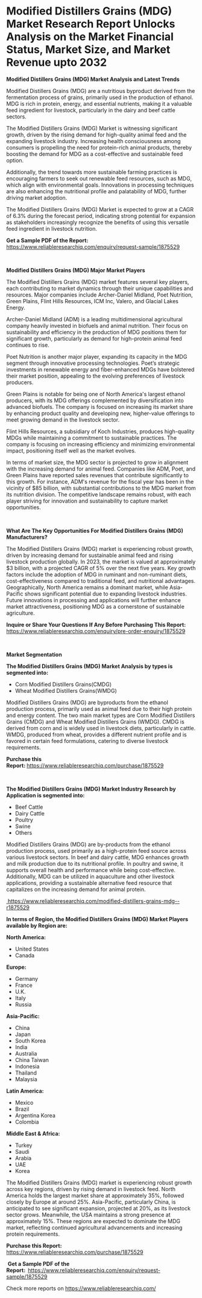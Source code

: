 <p><h1>Modified Distillers Grains (MDG) Market Research Report Unlocks Analysis on the Market Financial Status, Market Size, and Market Revenue upto 2032</h1></p><p><strong>Modified Distillers Grains (MDG) Market Analysis and Latest Trends</strong></p>
<p><p>Modified Distillers Grains (MDG) are a nutritious byproduct derived from the fermentation process of grains, primarily used in the production of ethanol. MDG is rich in protein, energy, and essential nutrients, making it a valuable feed ingredient for livestock, particularly in the dairy and beef cattle sectors. </p><p>The Modified Distillers Grains (MDG) Market is witnessing significant growth, driven by the rising demand for high-quality animal feed and the expanding livestock industry. Increasing health consciousness among consumers is propelling the need for protein-rich animal products, thereby boosting the demand for MDG as a cost-effective and sustainable feed option. </p><p>Additionally, the trend towards more sustainable farming practices is encouraging farmers to seek out renewable feed resources, such as MDG, which align with environmental goals. Innovations in processing techniques are also enhancing the nutritional profile and palatability of MDG, further driving market adoption. </p><p>The Modified Distillers Grains (MDG) Market is expected to grow at a CAGR of 6.3% during the forecast period, indicating strong potential for expansion as stakeholders increasingly recognize the benefits of using this versatile feed ingredient in livestock nutrition.</p></p>
<p><strong>Get a Sample PDF of the Report:&nbsp;</strong> <a href="https://www.reliableresearchiq.com/enquiry/request-sample/1875529?utm_campaign=1129&utm_medium=2&utm_source=Github&utm_content=ia&utm_term=04022025&utm_id=modified-distillers-grains-mdg">https://www.reliableresearchiq.com/enquiry/request-sample/1875529</a></p>
<p>&nbsp;</p>
<p><strong>Modified Distillers Grains (MDG) Major Market Players</strong></p>
<p><p>The Modified Distillers Grains (MDG) market features several key players, each contributing to market dynamics through their unique capabilities and resources. Major companies include Archer-Daniel Midland, Poet Nutrition, Green Plains, Flint Hills Resources, ICM Inc, Valero, and Glacial Lakes Energy.</p><p>Archer-Daniel Midland (ADM) is a leading multidimensional agricultural company heavily invested in biofuels and animal nutrition. Their focus on sustainability and efficiency in the production of MDG positions them for significant growth, particularly as demand for high-protein animal feed continues to rise.</p><p>Poet Nutrition is another major player, expanding its capacity in the MDG segment through innovative processing technologies. Poet’s strategic investments in renewable energy and fiber-enhanced MDGs have bolstered their market position, appealing to the evolving preferences of livestock producers.</p><p>Green Plains is notable for being one of North America's largest ethanol producers, with its MDG offerings complemented by diversification into advanced biofuels. The company is focused on increasing its market share by enhancing product quality and developing new, higher-value offerings to meet growing demand in the livestock sector.</p><p>Flint Hills Resources, a subsidiary of Koch Industries, produces high-quality MDGs while maintaining a commitment to sustainable practices. The company is focusing on increasing efficiency and minimizing environmental impact, positioning itself well as the market evolves.</p><p>In terms of market size, the MDG sector is projected to grow in alignment with the increasing demand for animal feed. Companies like ADM, Poet, and Green Plains have reported sales revenues that contribute significantly to this growth. For instance, ADM's revenue for the fiscal year has been in the vicinity of $85 billion, with substantial contributions to the MDG market from its nutrition division. The competitive landscape remains robust, with each player striving for innovation and sustainability to capture market opportunities.</p></p>
<p>&nbsp;</p>
<p><strong>What Are The Key Opportunities For Modified Distillers Grains (MDG) Manufacturers?</strong></p>
<p><p>The Modified Distillers Grains (MDG) market is experiencing robust growth, driven by increasing demand for sustainable animal feed and rising livestock production globally. In 2023, the market is valued at approximately $3 billion, with a projected CAGR of 5% over the next five years. Key growth factors include the adoption of MDG in ruminant and non-ruminant diets, cost-effectiveness compared to traditional feed, and nutritional advantages. Geographically, North America remains a dominant market, while Asia-Pacific shows significant potential due to expanding livestock industries. Future innovations in processing and applications will further enhance market attractiveness, positioning MDG as a cornerstone of sustainable agriculture.</p></p>
<p><strong>Inquire or Share Your Questions If Any Before Purchasing This Report:</strong> <a href="https://www.reliableresearchiq.com/enquiry/pre-order-enquiry/1875529?utm_campaign=1129&utm_medium=2&utm_source=Github&utm_content=ia&utm_term=04022025&utm_id=modified-distillers-grains-mdg">https://www.reliableresearchiq.com/enquiry/pre-order-enquiry/1875529</a></p>
<p>&nbsp;</p>
<p><strong>Market Segmentation</strong></p>
<p><strong>The Modified Distillers Grains (MDG) Market Analysis by types is segmented into:</strong></p>
<p><ul><li>Corn Modified Distillers Grains(CMDG)</li><li>Wheat Modified Distillers Grains(WMDG)</li></ul></p>
<p><p>Modified Distillers Grains (MDG) are byproducts from the ethanol production process, primarily used as animal feed due to their high protein and energy content. The two main market types are Corn Modified Distillers Grains (CMDG) and Wheat Modified Distillers Grains (WMDG). CMDG is derived from corn and is widely used in livestock diets, particularly in cattle. WMDG, produced from wheat, provides a different nutrient profile and is favored in certain feed formulations, catering to diverse livestock requirements.</p></p>
<p><strong>Purchase this Report:&nbsp;</strong><a href="https://www.reliableresearchiq.com/purchase/1875529?utm_campaign=1129&utm_medium=2&utm_source=Github&utm_content=ia&utm_term=04022025&utm_id=modified-distillers-grains-mdg">https://www.reliableresearchiq.com/purchase/1875529</a></p>
<p>&nbsp;</p>
<p><strong>The Modified Distillers Grains (MDG) Market Industry Research by Application is segmented into:</strong></p>
<p><ul><li>Beef Cattle</li><li>Dairy Cattle</li><li>Poultry</li><li>Swine</li><li>Others</li></ul></p>
<p><p>Modified Distillers Grains (MDG) are by-products from the ethanol production process, used primarily as a high-protein feed source across various livestock sectors. In beef and dairy cattle, MDG enhances growth and milk production due to its nutritional profile. In poultry and swine, it supports overall health and performance while being cost-effective. Additionally, MDG can be utilized in aquaculture and other livestock applications, providing a sustainable alternative feed resource that capitalizes on the increasing demand for animal protein.</p></p>
<p><a href="https://www.reliableresearchiq.com/modified-distillers-grains-mdg--r1875529?utm_campaign=1129&utm_medium=2&utm_source=Github&utm_content=ia&utm_term=04022025&utm_id=modified-distillers-grains-mdg">&nbsp;https://www.reliableresearchiq.com/modified-distillers-grains-mdg--r1875529</a></p>
<p><strong>In terms of Region, the Modified Distillers Grains (MDG) Market Players available by Region are:</strong></p>
<p>
    <p> <strong> North America: </strong>
        <ul>
            <li>United States</li>
            <li>Canada</li>
        </ul>
        </p> 
    <p> <strong> Europe: </strong>
        <ul>
            <li>Germany</li>
            <li>France</li>
            <li>U.K.</li>
            <li>Italy</li>
            <li>Russia</li>
        </ul>
        </p> 
    <p> <strong> Asia-Pacific: </strong>
        <ul>
            <li>China</li>
            <li>Japan</li>
            <li>South Korea</li>
            <li>India</li>
            <li>Australia</li>
            <li>China Taiwan</li>
            <li>Indonesia</li>
            <li>Thailand</li>
            <li>Malaysia</li>
        </ul>
        </p> 
    <p> <strong> Latin America: </strong>
        <ul>
            <li>Mexico</li>
            <li>Brazil</li>
            <li>Argentina Korea</li>
            <li>Colombia</li>
        </ul>
        </p> 
    <p> <strong> Middle East & Africa: </strong>
        <ul>
            <li>Turkey</li>
            <li>Saudi</li>
            <li>Arabia</li>
            <li>UAE</li>
            <li>Korea</li>
        </ul>
    </p>
    </p>
<p><p>The Modified Distillers Grains (MDG) market is experiencing robust growth across key regions, driven by rising demand in livestock feed. North America holds the largest market share at approximately 35%, followed closely by Europe at around 25%. Asia-Pacific, particularly China, is anticipated to see significant expansion, projected at 20%, as its livestock sector grows. Meanwhile, the USA maintains a strong presence at approximately 15%. These regions are expected to dominate the MDG market, reflecting continued agricultural advancements and increasing protein requirements.</p></p>
<p><strong>Purchase this Report: </strong><a href="https://www.reliableresearchiq.com/purchase/1875529?utm_campaign=1129&utm_medium=2&utm_source=Github&utm_content=ia&utm_term=04022025&utm_id=modified-distillers-grains-mdg">https://www.reliableresearchiq.com/purchase/1875529</a></p>
<p>&nbsp;<strong>Get a Sample PDF of the Report:&nbsp;&nbsp;</strong><a href="https://www.reliableresearchiq.com/enquiry/request-sample/1875529?utm_campaign=1129&utm_medium=2&utm_source=Github&utm_content=ia&utm_term=04022025&utm_id=modified-distillers-grains-mdg">https://www.reliableresearchiq.com/enquiry/request-sample/1875529</a></p>
<p><strong></strong></p>
<p>Check more reports on <a href="https://www.reliableresearchiq.com/?utm_campaign=1129&utm_medium=2&utm_source=Github&utm_content=ia&utm_term=04022025&utm_id=modified-distillers-grains-mdg">https://www.reliableresearchiq.com/</a></p>